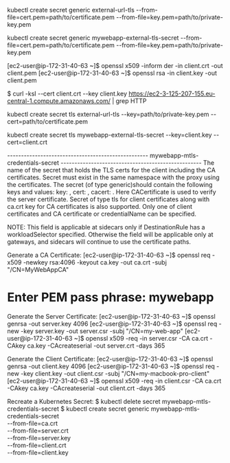 kubectl create secret generic external-url-tls --from-file=cert.pem=path/to/certificate.pem --from-file=key.pem=path/to/private-key.pem


kubectl create secret generic mywebapp-external-tls-secret --from-file=cert.pem=path/to/certificate.pem --from-file=key.pem=path/to/private-key.pem

[ec2-user@ip-172-31-40-63 ~]$ openssl x509 -inform der -in client.crt -out client.pem
[ec2-user@ip-172-31-40-63 ~]$ openssl rsa -in client.key -out client.pem


$ curl -ksI --cert client.crt --key client.key https://ec2-3-125-207-155.eu-central-1.compute.amazonaws.com/ | grep HTTP


kubectl create secret tls external-url-tls --key=path/to/private-key.pem --cert=path/to/certificate.pem

kubectl create secret tls mywebapp-external-tls-secret --key=client.key --cert=client.crt

---------------------------------------------------  mywebapp-mtls-credentials-secret ---------------------------------------------------
The name of the secret that holds the TLS certs for the client including the CA certificates. Secret must exist in the same namespace with the proxy using the certificates. The secret (of type generic)should contain the following keys and values: key: <privateKey>, cert: <clientCert>, cacert: <CACertificate>. Here CACertificate is used to verify the server certificate. Secret of type tls for client certificates along with ca.crt key for CA certificates is also supported. Only one of client certificates and CA certificate or credentialName can be specified.

NOTE: This field is applicable at sidecars only if DestinationRule has a workloadSelector specified. Otherwise the field will be applicable only at gateways, and sidecars will continue to use the certificate paths.


Generate a CA Certificate:
[ec2-user@ip-172-31-40-63 ~]$ openssl req -x509 -newkey rsa:4096 -keyout ca.key -out ca.crt -subj "/CN=MyWebAppCA"

# Enter PEM pass phrase: mywebapp

Generate the Server Certificate:
[ec2-user@ip-172-31-40-63 ~]$ openssl genrsa -out server.key 4096
[ec2-user@ip-172-31-40-63 ~]$ openssl req -new -key server.key -out server.csr -subj "/CN=my-web-app"
[ec2-user@ip-172-31-40-63 ~]$ openssl x509 -req -in server.csr -CA ca.crt -CAkey ca.key -CAcreateserial -out server.crt -days 365


Generate the Client Certificate:
[ec2-user@ip-172-31-40-63 ~]$ openssl genrsa -out client.key 4096
[ec2-user@ip-172-31-40-63 ~]$ openssl req -new -key client.key -out client.csr -subj "/CN=my-macbook-pro-client"
[ec2-user@ip-172-31-40-63 ~]$ openssl x509 -req -in client.csr -CA ca.crt -CAkey ca.key -CAcreateserial -out client.crt -days 365



Recreate a Kubernetes Secret:
$ kubectl delete secret  mywebapp-mtls-credentials-secret
$ kubectl create secret generic mywebapp-mtls-credentials-secret \
    --from-file=ca.crt \
    --from-file=server.crt \
    --from-file=server.key \
    --from-file=client.crt \
    --from-file=client.key
